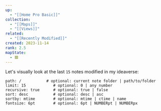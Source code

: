 ```yaml
---
up:
  - "[[Home Pro Basic]]"
collection:
  - "[[Maps]]"
  - "[[Views]]"
related:
  - "[[Recently Modified]]"
created: 2023-11-14
rank: 2.5
mapState:
  - 🟩
---
```

 
Let's visually look at the last `15` notes modified in my ideaverse:

~~~~note-gallery     #           default | options
path: /           # optional: current note folder | path/to/folder
limit: 15            # optional: 0 | any number
recursive: true      # optional: true | false
sort: desc           # optional: desc | asc
sortby: mtime        # optional: mtime | ctime | name
fontsize: 6pt        # optional: 6pt | NUMBERpt | NUMBERpx
~~~~